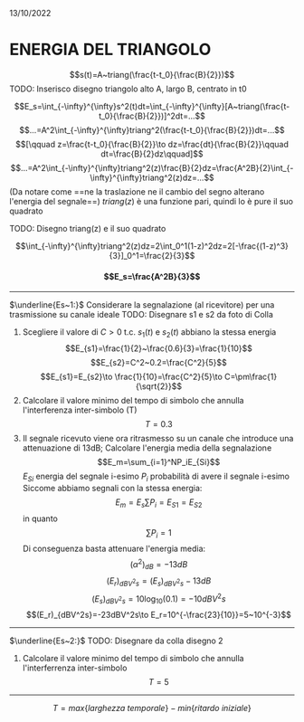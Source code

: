 13/10/2022

# ENERGIA DEL TRIANGOLO
$$s(t)=A~triang(\frac{t-t_0}{\frac{B}{2}})$$
TODO: Inserisco disegno triangolo alto A, largo B, centrato in t0

$$E_s=\int_{-\infty}^{\infty}s^2(t)dt=\int_{-\infty}^{\infty}[A~triang(\frac{t-t_0}{\frac{B}{2}})]^2dt=...$$
$$...=A^2\int_{-\infty}^{\infty}triang^2(\frac{t-t_0}{\frac{B}{2}})dt=...$$
$$[\qquad z=\frac{t-t_0}{\frac{B}{2}}\to dz=\frac{dt}{\frac{B}{2}}\qquad dt=\frac{B}{2}dz\qquad]$$
$$...=A^2\int_{-\infty}^{\infty}triang^2(z)\frac{B}{2}dz=\frac{A^2B}{2}\int_{-\infty}^{\infty}triang^2(z)dz=...$$
(Da notare come ==ne la traslazione ne il cambio del segno alterano l'energia del segnale==)
$triang(z)$ è una funzione pari, quindi lo è pure il suo quadrato

TODO: Disegno triang(z) e il suo quadrato

$$\int_{-\infty}^{\infty}triang^2(z)dz=2\int_0^1(1-z)^2dz=2[-\frac{(1-z)^3}{3}]_0^1=\frac{2}{3}$$
#### $$E_s=\frac{A^2B}{3}$$
----

$\underline{Es~1:}$
Considerare la segnalazione (al ricevitore) per una trasmissione su canale ideale
TODO: Disegnare s1 e s2 da foto di Colla
1) Scegliere il valore di $C>0$ t.c. $s_1(t)$ e $s_2(t)$ abbiano la stessa energia
$$E_{s1}=\frac{1}{2}~\frac{0.6}{3}=\frac{1}{10}$$
$$E_{s2}=C^2~0.2=\frac{C^2}{5}$$
$$E_{s1}=E_{s2}\to \frac{1}{10}=\frac{C^2}{5}\to C=\pm\frac{1}{\sqrt{2}}$$
2) Calcolare il valore minimo del tempo di simbolo che annulla l'interferenza inter-simbolo (T)
$$T=0.3$$
3) Il segnale ricevuto viene ora ritrasmesso su un canale che introduce una attenuazione di 13dB;
   Calcolare l'energia media della segnalazione
$$E_m=\sum_{i=1}^NP_iE_{Si}$$
$E_{Si}$ energia del segnale i-esimo
$P_i$ probabilità di avere il segnale i-esimo
Siccome abbiamo segnali con la stessa energia: $$E_m=E_s\sum P_i=E_{S1}=E_{S2}$$ in quanto $$\sum P_i=1$$
Di conseguenza basta attenuare l'energia media:$$(\alpha^2)_{dB}=-13dB$$$$(E_r)_{dBV^2s}=(E_s)_{dBV^2s}-13dB$$$$(E_s)_{dBV^2s}=10\log_{10}(0.1)=-10dBV^2s$$$$(E_r)_{dBV^2s}=-23dBV^2s\to E_r=10^{-\frac{23}{10}}=5~10^{-3}$$


----

$\underline{Es~2:}$
TODO: Disegnare da colla disegno 2
1) Calcolare il valore minimo del tempo di simbolo che annulla l'interferrenza inter-simbolo
$$T=5$$

----

$$T=max\{larghezza~temporale\}-min\{ritardo ~iniziale\}$$
